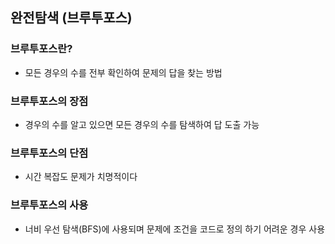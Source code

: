 ## 완전탐색 (브루투포스)

### 브루투포스란?

- 모든 경우의 수를 전부 확인하여 문제의 답을 찾는 방법

### 브루투포스의 장점

- 경우의 수를 알고 있으면 모든 경우의 수를 탐색하여 답 도출 가능

### 브루투포스의 단점

- 시간 복잡도 문제가 치명적이다

### 브루투포스의 사용

- 너비 우선 탐색(BFS)에 사용되며 문제에 조건을 코드로 정의 하기 어려운 경우 사용
